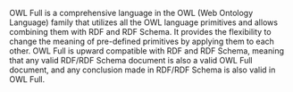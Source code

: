 OWL Full is a comprehensive language in the OWL (Web Ontology Language) family that utilizes all the OWL language primitives and allows combining them with RDF and RDF Schema. It provides the flexibility to change the meaning of pre-defined primitives by applying them to each other. OWL Full is upward compatible with RDF and RDF Schema, meaning that any valid RDF/RDF Schema document is also a valid OWL Full document, and any conclusion made in RDF/RDF Schema is also valid in OWL Full.
